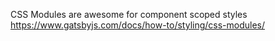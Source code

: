 CSS Modules are awesome for component scoped styles
https://www.gatsbyjs.com/docs/how-to/styling/css-modules/
